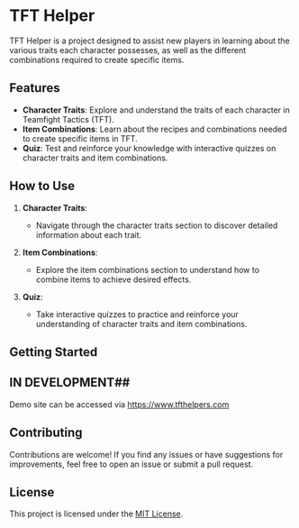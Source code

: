 # TFT Helper

TFT Helper is a project designed to assist new players in learning about the various traits each character possesses, as well as the different combinations required to create specific items.

## Features
- **Character Traits**: Explore and understand the traits of each character in Teamfight Tactics (TFT).
- **Item Combinations**: Learn about the recipes and combinations needed to create specific items in TFT.
- **Quiz**: Test and reinforce your knowledge with interactive quizzes on character traits and item combinations.

## How to Use
1. **Character Traits**:
   - Navigate through the character traits section to discover detailed information about each trait.
   
2. **Item Combinations**:
   - Explore the item combinations section to understand how to combine items to achieve desired effects.
   
3. **Quiz**:
   - Take interactive quizzes to practice and reinforce your understanding of character traits and item combinations.

## Getting Started

## IN DEVELOPMENT##
Demo site can be accessed via https://www.tfthelpers.com
## Contributing
Contributions are welcome! If you find any issues or have suggestions for improvements, feel free to open an issue or submit a pull request.

## License
This project is licensed under the [MIT License](https://opensource.org/licenses/MIT).
